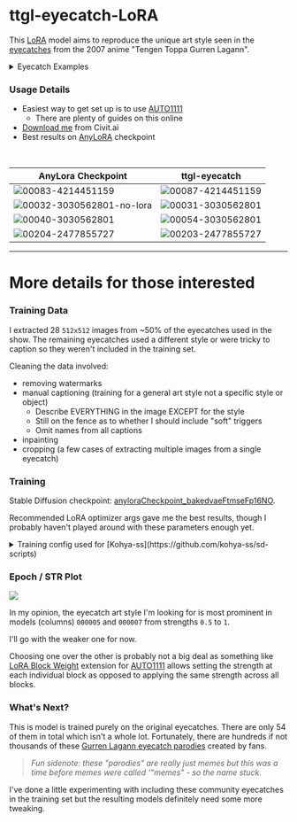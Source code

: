 # ttgl-eyecatch-LoRA


This [LoRA](https://github.com/cloneofsimo/lora) model aims to reproduce the unique art style seen in the [eyecatches](https://en.wiktionary.org/wiki/eyecatch) from the 2007 anime "Tengen Toppa Gurren Lagann".





<details>
    <summary>Eyecatch Examples</summary>

![3 - 2QkYa2B](https://user-images.githubusercontent.com/30682722/232262899-65313e59-a40e-442e-ae8c-41cb38ac40e8.jpg)

![6 - q4JT7xT](https://user-images.githubusercontent.com/30682722/232262910-06ff5a3a-c5d0-4f3b-8943-168f2897b454.jpg)

![10 - AaXN8Nd](https://user-images.githubusercontent.com/30682722/232264086-7570efaf-4872-4d37-997e-d2ebbe6bfb47.jpg)

![30 - V4aXp3E](https://user-images.githubusercontent.com/30682722/232262932-64e91711-83ed-4396-a803-66a2ba87bc9c.jpg)


Eyecatch Illustration Credits:
- Akira Amemiya (eps 5, 7, 22)
- Atsushi Nishigori (4 episodes)
- Chikashi Kubota (ep 14)
- Hiroyuki Imaishi (eps 1, 18)
- Ikuo Kuwana (ep 24)
- Katsuzo Hirata (ep 10)
- Kazuhiro Takamura (ep 12)
- Kikuko Sadakata (eps 5, 22)
- Kouichi Motomura (4 episodes)
- Mitsuru Ishihara (ep 3)
- Osamu Kobayashi (ep 4)
- Satoshi Yamaguchi (eps 20, 25)
- Shingo Abe (eps 13, 21, 26)
- Shōko Nakamura (ep 10)
- Sunao Chikaoka (ep 3)
- Sushio (ep 15)
- Tadashi Hiramatsu (ep 26)
- Takashi Mukouda (ep 9)
- Yamato Kojima (ep 23)
- Yoh Yoshinari (ep 27)
- Yuka Shibata (eps 6, 21)
</details>


### Usage Details

- Easiest way to get set up is to use [AUTO1111](https://github.com/AUTOMATIC1111/stable-diffusion-webui)
  - There are plenty of guides on this online
- [Download me](https://civitai.com/models/44734?modelVersionId=49372) from Civit.ai
- Best results on [AnyLoRA](https://civitai.com/models/23900/anylora-checkpoint) checkpoint


<br />

| AnyLora Checkpoint | ttgl-eyecatch |
| --- | --- |
| ![00083-4214451159](https://user-images.githubusercontent.com/30682722/232762400-d5d3921c-89e1-4585-83d2-4c5a14cebc8a.png) | ![00087-4214451159](https://user-images.githubusercontent.com/30682722/232768708-f3f71a0e-27cf-4e21-96ac-fbfcc3154847.png)
| ![00032-3030562801-no-lora](https://user-images.githubusercontent.com/30682722/232760120-a056b256-9a03-4554-92ca-eb11d3284281.png) | ![00031-3030562801](https://user-images.githubusercontent.com/30682722/232760164-dcf90844-45a6-4801-860c-a33b35afa077.png) |
| ![00040-3030562801](https://user-images.githubusercontent.com/30682722/232760459-5f83c2fb-9eb7-4600-9ea6-3ceec73483ff.png) | ![00054-3030562801](https://user-images.githubusercontent.com/30682722/232760498-bc365440-fc85-4991-af0f-3794da42658c.png) |
![00204-2477855727](https://user-images.githubusercontent.com/30682722/232782078-7b447098-3539-4926-815b-026053e4d74f.png) | ![00203-2477855727](https://user-images.githubusercontent.com/30682722/232782111-41229c10-22ba-4319-80eb-3f73690f8dd8.png) |

____

# More details for those interested

### Training Data

I extracted 28 `512x512` images from ~50% of the eyecatches used in the show. The remaining eyecatches used a different style or were tricky to caption so they weren't included in the training set.

Cleaning the data involved:
- removing watermarks
- manual captioning (training for a general art style not a specific style or object)
  - Describe EVERYTHING in the image EXCEPT for the style
  - Still on the fence as to whether I should include "soft" triggers
  - Omit names from all captions
- inpainting
- cropping (a few cases of extracting multiple images from a single eyecatch)

### Training

Stable Diffusion checkpoint: [anyloraCheckpoint_bakedvaeFtmseFp16NO](https://civitai.com/models/23900/anylora-checkpoint).

Recommended LoRA optimizer args gave me the best results, though I probably haven't played around with these parameters enough yet.

<details>
    <summary>Training config used for [Kohya-ss](https://github.com/kohya-ss/sd-scripts)</summary>

```
[additional_network_arguments]
no_metadata = false
unet_lr = 0.0001
text_encoder_lr = 5e-5
network_module = "networks.lora"
network_dim = 32
network_alpha = 16
network_train_unet_only = false
network_train_text_encoder_only = false

[optimizer_arguments]
optimizer_type = "AdamW8bit"
learning_rate = 0.0001
max_grad_norm = 1.0
lr_scheduler = "constant"
lr_warmup_steps = 0

[dataset_arguments]
debug_dataset = false
in_json = ***
train_data_dir = ***
dataset_repeats = 15
shuffle_caption = true
keep_tokens = 0
resolution = "512,512"
caption_dropout_rate = 0
caption_tag_dropout_rate = 0
caption_dropout_every_n_epochs = 0
color_aug = false
token_warmup_min = 1
token_warmup_step = 0

[training_arguments]
output_dir = ***
output_name = "ttgl-eyecatch-original"
save_precision = "fp16"
save_every_n_epochs = 1
train_batch_size = 6
max_token_length = 225
mem_eff_attn = false
xformers = true
max_train_epochs = 10
max_data_loader_n_workers = 8
persistent_data_loader_workers = true
gradient_checkpointing = false
gradient_accumulation_steps = 1
mixed_precision = "fp16"
clip_skip = 2
logging_dir = ***
log_prefix = "ttgl-eyecatch-original"
lowram = true
```
</details>


### Epoch / STR Plot

![](https://user-images.githubusercontent.com/30682722/232767950-3fb07c17-a9d7-4752-8fc4-2a464222a3bf.png)

In my opinion, the eyecatch art style I'm looking for is most prominent in models (columns) `000005` and `000007` from strengths `0.5` to `1`.  

I'll go with the weaker one for now.


Choosing one over the other is probably not a big deal as something like [LoRA Block Weight](https://github.com/hako-mikan/sd-webui-lora-block-weight) extension for [AUTO1111](https://github.com/AUTOMATIC1111/stable-diffusion-webui) allows setting the strength at each individual block as opposed to applying the same strength across all blocks.


### What's Next?

This is model is trained purely on the original eyecatches. There are only 54 of them in total which isn't a whole lot.
Fortunately, there are hundreds if not thousands of these [Gurren Lagann eyecatch parodies](https://knowyourmeme.com/memes/gurren-lagann-eyecatch-parodies) created by fans.

> *Fun sidenote: these "parodies" are really just memes but this was a time before memes were called '"memes" - so the name stuck.*

I've done a little experimenting with including these community eyecatches in the training set but the resulting models definitely need some more tweaking.